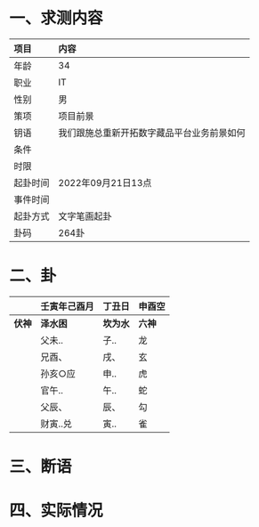 # 一、求测内容
|项目|内容|
|:-|:-|
|年龄|34|
|职业|IT|
|性别|男|
|策项|项目前景|
|钥语|我们跟施总重新开拓数字藏品平台业务前景如何|
|条件||
|时限||
|起卦时间|2022年09月21日13点|
|事件时间||
|起卦方式|文字笔画起卦|
|卦码|264卦|

# 二、卦
||壬寅年己酉月|丁丑日|申酉空|
|:-|:-|:-|:-|
|**伏神**|**泽水困**|**坎为水**|**六神**|
||父未..|子..|龙|
||兄酉、|戌、|玄|
||孙亥○应|申..|虎|
||官午..|午..|蛇|
||父辰、|辰、|勾|
||财寅..兑|寅..|雀|


# 三、断语

# 四、实际情况